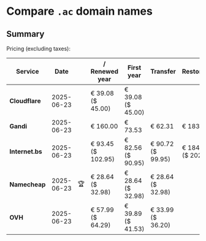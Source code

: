 # Compare `.ac` domain names

## Summary

Pricing (excluding taxes):

| Service | Date |  | / Renewed year | First year | Transfer | Restoration |
|--|--|--|--|--|--|--|
| **Cloudflare** | 2025-06-23 |  | € 39.08<br>($ 45.00) | € 39.08<br>($ 45.00) |  |  |
| **Gandi** | 2025-06-23 |  | € 160.00 | € 73.53 | € 62.31 | € 183.05 |
| **Internet.bs** | 2025-06-23 |  | € 93.45<br>($ 102.95) | € 82.56<br>($ 90.95) | € 90.72<br>($ 99.95) | € 184.25<br>($ 202.95) |
| **Namecheap** | 2025-06-23 | 🏆 | € 28.64<br>($ 32.98) | € 28.64<br>($ 32.98) | € 28.64<br>($ 32.98) |  |
| **OVH** | 2025-06-23 |  | € 57.99<br>($ 64.29) | € 39.89<br>($ 41.53) | € 33.99<br>($ 36.20) |  |
